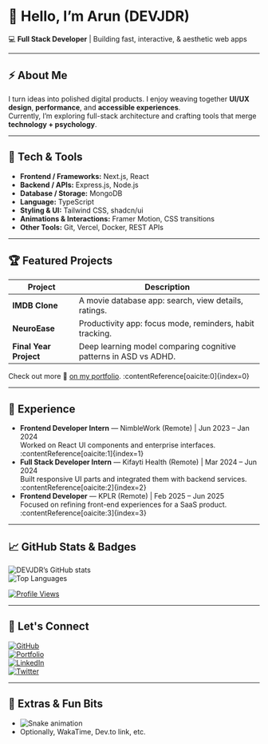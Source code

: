 # 👋 Hello, I’m Arun (DEVJDR)

💻 **Full Stack Developer** | Building fast, interactive, & aesthetic web apps

---

## ⚡ About Me

I turn ideas into polished digital products. I enjoy weaving together **UI/UX design**, **performance**, and **accessible experiences**.  
Currently, I’m exploring full-stack architecture and crafting tools that merge **technology + psychology**.

---

## 🧰 Tech & Tools

- **Frontend / Frameworks:** Next.js, React  
- **Backend / APIs:** Express.js, Node.js  
- **Database / Storage:** MongoDB  
- **Language:** TypeScript  
- **Styling & UI:** Tailwind CSS, shadcn/ui  
- **Animations & Interactions:** Framer Motion, CSS transitions  
- **Other Tools:** Git, Vercel, Docker, REST APIs  

---

## 🏆 Featured Projects

| Project | Description |
|---|---|
| **IMDB Clone** | A movie database app: search, view details, ratings. |
| **NeuroEase** | Productivity app: focus mode, reminders, habit tracking. |
| **Final Year Project** | Deep learning model comparing cognitive patterns in ASD vs ADHD. |

Check out more 📂 [on my portfolio](https://devjdr.vercel.app/). :contentReference[oaicite:0]{index=0}  

---

## 🏢 Experience

- **Frontend Developer Intern** — NimbleWork (Remote) | Jun 2023 – Jan 2024  
  Worked on React UI components and enterprise interfaces.  
  :contentReference[oaicite:1]{index=1}  
- **Full Stack Developer Intern** — Kifayti Health (Remote) | Mar 2024 – Jun 2024  
  Built responsive UI parts and integrated them with backend services.  
  :contentReference[oaicite:2]{index=2}  
- **Frontend Developer** — KPLR (Remote) | Feb 2025 – Jun 2025  
  Focused on refining front-end experiences for a SaaS product.  
  :contentReference[oaicite:3]{index=3}  

---

## 📈 GitHub Stats & Badges

![DEVJDR’s GitHub stats](https://github-readme-stats.vercel.app/api?username=devjdr&show_icons=true&theme=tokyonight)  
![Top Languages](https://github-readme-stats.vercel.app/api/top-langs/?username=devjdr&layout=compact&theme=tokyonight)  

[![Profile Views](https://komarev.com/ghpvc/?username=devjdr&label=Profile%20Views&color=0e75b6&style=flat)](https://github.com/devjdr)  

---

## 🔗 Let's Connect

[![GitHub](https://img.shields.io/badge/GitHub-000?style=for-the-badge&logo=github&logoColor=white)](https://github.com/devjdr)  
[![Portfolio](https://img.shields.io/badge/Portfolio-000?style=for-the-badge&logo=vercel&logoColor=white)](https://devjdr.vercel.app/)  
[![LinkedIn](https://img.shields.io/badge/LinkedIn-0077B5?style=for-the-badge&logo=linkedin&logoColor=white)](https://linkedin.com/in/yourusername)  
[![Twitter](https://img.shields.io/badge/Twitter-1DA1F2?style=for-the-badge&logo=twitter&logoColor=white)](https://twitter.com/yourusername)  

---

## 🐍 Extras & Fun Bits

- ![Snake animation](https://github.com/devjdr/devjdr/blob/output/github-contribution-grid-snake.svg)  
- Optionally, WakaTime, Dev.to link, etc.

